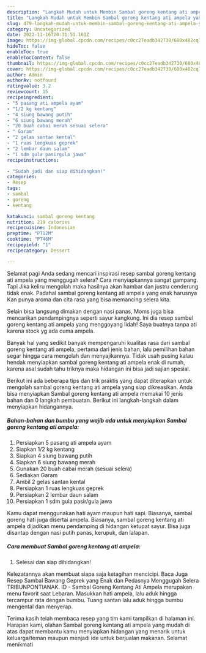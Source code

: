 ```yaml
---
description: "Langkah Mudah untuk Membin Sambal goreng kentang ati ampela yang Enak"
title: "Langkah Mudah untuk Membin Sambal goreng kentang ati ampela yang Enak"
slug: 479-langkah-mudah-untuk-membin-sambal-goreng-kentang-ati-ampela-yang-enak
category: Uncategorized
date: 2022-11-16T20:31:51.161Z
image: https://img-global.cpcdn.com/recipes/c0cc27eadb342730/680x482cq70/sambal-goreng-kentang-ati-ampela-foto-resep-utama.jpg
hideToc: false
enableToc: true
enableTocContent: false
thumbnail: https://img-global.cpcdn.com/recipes/c0cc27eadb342730/680x482cq70/sambal-goreng-kentang-ati-ampela-foto-resep-utama.jpg
cover: https://img-global.cpcdn.com/recipes/c0cc27eadb342730/680x482cq70/sambal-goreng-kentang-ati-ampela-foto-resep-utama.jpg
author: Admin
authorAv: notfound
ratingvalue: 3.2
reviewcount: 15
recipeingredient:
- "5 pasang ati ampela ayam"
- "1/2 kg kentang"
- "4 siung bawang putih"
- "6 siung bawang merah"
- "20 buah cabai merah sesuai selera"
- " Garam"
- "2 gelas santan kental"
- "1 ruas lengkuas geprek"
- "2 lembar daun salam"
- "1 sdm gula pasirgula jawa"
recipeinstructions:

- "Sudah jadi dan siap dihidangkan!"
categories:
- Resep
tags:
- sambal
- goreng
- kentang

katakunci: sambal goreng kentang 
nutrition: 219 calories
recipecuisine: Indonesian
preptime: "PT12M"
cooktime: "PT46M"
recipeyield: "1"
recipecategory: Dessert

---
```



Selamat pagi Anda sedang mencari inspirasi resep sambal goreng kentang ati ampela yang menggugah selera? Cara menyiapkannya sangat gampang. Tapi Jika keliru mengolah maka hasilnya akan hambar dan justru cenderung tidak enak. Padahal sambal goreng kentang ati ampela yang enak harusnya Kan punya aroma dan cita rasa yang bisa memancing selera kita.


Selain bisa langsung dimakan dengan nasi panas, Moms juga bisa mencarikan pendampingnya seperti sayur kangkung. Ini dia resep sambel goreng kentang ati ampela yang menggoyang lidah! Saya buatnya tanpa ati karena stock yg ada cuma ampela.

Banyak hal yang sedikit banyak mempengaruhi kualitas rasa dari sambal goreng kentang ati ampela, pertama dari jenis bahan, lalu pemilihan bahan segar hingga cara mengolah dan menyajikannya. Tidak usah pusing kalau hendak menyiapkan sambal goreng kentang ati ampela enak di rumah, karena asal sudah tahu triknya maka hidangan ini bisa jadi sajian spesial.


Berikut ini ada beberapa tips dan trik praktis yang dapat diterapkan untuk mengolah sambal goreng kentang ati ampela yang siap dikreasikan. Anda bisa menyiapkan Sambal goreng kentang ati ampela memakai 10 jenis bahan dan 0 langkah pembuatan. Berikut ini langkah-langkah dalam menyiapkan hidangannya.

<!--inarticleads1-->

##### Bahan-bahan dan bumbu yang wajib ada untuk menyiapkan Sambal goreng kentang ati ampela:

1. Persiapkan 5 pasang ati ampela ayam
1. Siapkan 1/2 kg kentang
1. Siapkan 4 siung bawang putih
1. Siapkan 6 siung bawang merah
1. Gunakan 20 buah cabai merah (sesuai selera)
1. Sediakan  Garam
1. Ambil 2 gelas santan kental
1. Persiapkan 1 ruas lengkuas geprek
1. Persiapkan 2 lembar daun salam
1. Persiapkan 1 sdm gula pasir/gula jawa


Kamu dapat menggunakan hati ayam maupun hati sapi. Biasanya, sambal goreng hati juga disertai ampela. Biasanya, sambal goreng kentang ati ampela dijadikan menu pendamping di hidangan ketupat sayur. Bisa juga disantap dengan nasi putih panas, kerupuk, dan lalapan. 

<!--inarticleads2-->

##### Cara membuat Sambal goreng kentang ati ampela:


1. Selesai dan siap dihidangkan!

Kelezatannya akan membuat siapa saja ketagihan mencicipi. Baca Juga Resep Sambal Bawang Geprek yang Enak dan Pedasnya Menggugah Selera TRIBUNPONTIANAK. ID - Sambal Goreng Kentang Ati Ampela merupakan menu favorit saat Lebaran. Masukkan hati ampela, lalu aduk hingga tercampur rata dengan bumbu. Tuang santan lalu aduk hingga bumbu mengental dan menyerap. 

Terima kasih telah membaca resep yang tim kami tampilkan di halaman ini. Harapan kami, olahan Sambal goreng kentang ati ampela yang mudah di atas dapat membantu kamu menyiapkan hidangan yang menarik untuk keluarga/teman maupun menjadi ide untuk berjualan makanan. Selamat menikmati
